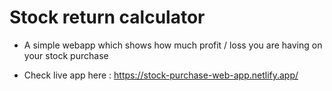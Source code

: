 # Stock return calculator

- A simple webapp which shows how much profit / loss you are having on your stock purchase

- Check live app here : https://stock-purchase-web-app.netlify.app/
